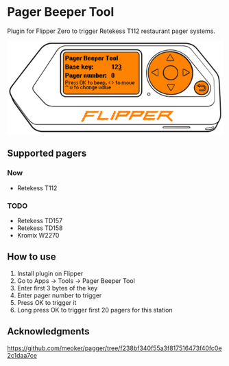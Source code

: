 # Pager Beeper Tool

Plugin for Flipper Zero to trigger Retekess T112 restaurant pager systems.

![interface](interface.png)

## Supported pagers

### Now

* Retekess T112

### TODO

* Retekess TD157
* Retekess TD158
* Kromix W2270

## How to use

1. Install plugin on Flipper
2. Go to Apps -> Tools -> Pager Beeper Tool
3. Enter first 3 bytes of the key
4. Enter pager number to trigger
5. Press OK to trigger it
6. Long press OK to trigger first 20 pagers for this station

## Acknowledgments

https://github.com/meoker/pagger/tree/f238bf340f55a3f817516473f40fc0e2c1daa7ce